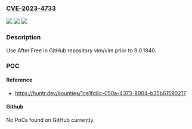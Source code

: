 ### [CVE-2023-4733](https://cve.mitre.org/cgi-bin/cvename.cgi?name=CVE-2023-4733)
![](https://img.shields.io/static/v1?label=Product&message=vim%2Fvim&color=blue)
![](https://img.shields.io/static/v1?label=Version&message=unspecified%3C%209.0.1840%20&color=brighgreen)
![](https://img.shields.io/static/v1?label=Vulnerability&message=CWE-416%20Use%20After%20Free&color=brighgreen)

### Description

Use After Free in GitHub repository vim/vim prior to 9.0.1840.

### POC

#### Reference
- https://huntr.dev/bounties/1ce1fd8c-050a-4373-8004-b35b61590217

#### Github
No PoCs found on GitHub currently.

